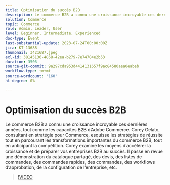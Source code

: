 ```yaml
---
title: Optimisation du succès B2B
description: Le commerce B2B a connu une croissance incroyable ces dernières années, tout comme les capacités B2B d’Adobe Commerce. Corey Gelato, consultant en stratégie pour Commerce, esquisse les stratégies de réussite tout en parcourant les transformations importantes du commerce B2B, tout en anticipant la compétition. Corey examine les moyens d’accélérer la croissance et de préparer vos entreprises B2B au succès. Il passe en revue une démonstration du catalogue partagé, des devis, des listes de commandes, des commandes rapides, des commandes, des workflows d’approbation, de la configuration de l’entreprise, etc.
solution: Commerce
topic: Commerce
role: Admin, Leader, User
level: Beginner, Intermediate, Experienced
doc-type: Event
last-substantial-update: 2023-07-24T00:00:00Z
jira: KT-13688
thumbnail: 3421687.jpeg
exl-id: 38145136-4868-42ea-b279-7e74704e2b53
duration: 3506
source-git-commit: 9a297cda953d4414131657f9ac84580aea0eabeb
workflow-type: tm+mt
source-wordcount: '160'
ht-degree: 0%

---
```


# Optimisation du succès B2B

Le commerce B2B a connu une croissance incroyable ces dernières années, tout comme les capacités B2B d’Adobe Commerce. Corey Gelato, consultant en stratégie pour Commerce, esquisse les stratégies de réussite tout en parcourant les transformations importantes du commerce B2B, tout en anticipant la compétition. Corey examine les moyens d’accélérer la croissance et de préparer vos entreprises B2B au succès. Il passe en revue une démonstration du catalogue partagé, des devis, des listes de commandes, des commandes rapides, des commandes, des workflows d’approbation, de la configuration de l’entreprise, etc.

>[!VIDEO](https://video.tv.adobe.com/v/3421687/?learn=on)
